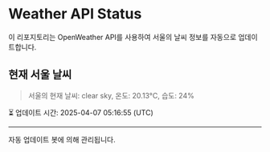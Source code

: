 
# Weather API Status

이 리포지토리는 OpenWeather API를 사용하여 서울의 날씨 정보를 자동으로 업데이트합니다.

## 현재 서울 날씨
> 서울의 현재 날씨: clear sky, 온도: 20.13°C, 습도: 24%

⏳ 업데이트 시간: 2025-04-07 05:16:55 (UTC)

---
자동 업데이트 봇에 의해 관리됩니다.
